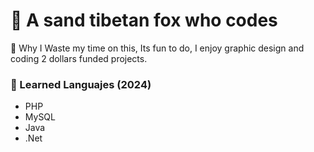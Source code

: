 <h1>🦊 A sand tibetan fox who codes</h1>

<p>🎠 Why I Waste my time on this, Its fun to do, I enjoy graphic design and coding 2 dollars funded projects.</p>


<h3>🌱 Learned Languajes (2024)</h3>
  <ul>
  <li>PHP</li>
  <li>MySQL</li>
  <li>Java</li>
  <li>.Net</li>
</ul>
